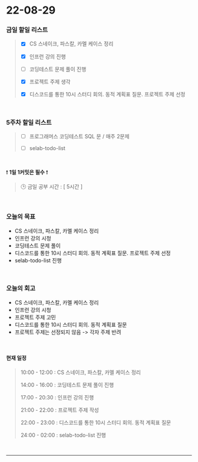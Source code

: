# 22-08-29
 ### 금일 할일 리스트 
> - [x]  CS 스네이크, 파스칼, 카멜 케이스 정리
>
> - [x]  인프런 강의 진행
>
> - [ ]  코딩테스트 문제 풀이 진행
>
> - [x]  프로젝트 주제 생각
>
> - [x]  디스코드를 통한 10시 스터디 회의. 동적 계획표 질문. 프로젝트 주제 선정

<br/>

### 5주차 할일 리스트  

> - [ ]  프로그래머스 코딩테스트 SQL 문 / 매주 2문제  
>
> - [ ]  selab-todo-list

<br/>

❗ **1일 1커밋은 필수** ❗
> 🕒 금일 공부 시간 :  [ 5시간 ]    
  
<br/>

### 오늘의 목표
- CS 스네이크, 파스칼, 카멜 케이스 정리
- 인프런 강의 시청
- 코딩테스트 문제 풀이
- 디스코드를 통한 10시 스터디 회의. 동적 계획표 질문. 프로젝트 주제 선정
- selab-todo-list 진행

<br>

### 오늘의 회고
- CS 스네이크, 파스칼, 카멜 케이스 정리
- 인프런 강의 시청
- 프로젝트 주제 고민
- 디스코드를 통한 10시 스터디 회의. 동적 계획표 질문
- 프로젝트 주제는 선정되지 않음 -> 각자 주제 반려

<br>

#### 현재 일정  
> 10:00 - 12:00 : CS 스네이크, 파스칼, 카멜 케이스 정리
>
> 14:00 - 16:00 : 코딩테스트 문제 풀이 진행
>
> 17:00 - 20:30 : 인프런 강의 진행
>
> 21:00 - 22:00 : 프로젝트 주제 작성
>
> 22:00 - 23:00 : 디스코드를 통한 10시 스터디 회의. 동적 계획표 질문
>
> 24:00 - 02:00 : selab-todo-list 진행

<br/>

------------  